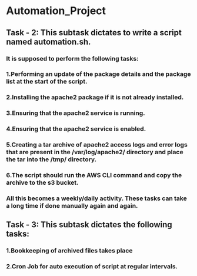 # Automation_Project
## Task - 2: This subtask dictates to write a script named automation.sh.
### It is supposed to perform the following tasks:
### 1.Performing an update of the package details and the package list at the start of the script.
### 2.Installing the apache2 package if it is not already installed. 
### 3.Ensuring that the apache2 service is running. 
### 4.Ensuring that the apache2 service is enabled. 
### 5.Creating a tar archive of apache2 access logs and error logs that are present in the /var/log/apache2/ directory and place the tar into the /tmp/ directory. 
### 6.The script should run the AWS CLI command and copy the archive to the s3 bucket. 

### All this becomes a weekly/daily activity. These tasks can take a long time if done manually again and again. 

## Task - 3: This subtask dictates the following tasks:
### 1.Bookkeeping of archived files takes place 
### 2.Cron Job for auto execution of script at regular intervals.
